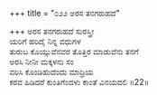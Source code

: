 +++
title = "೦೨೨ ಅರಸ ತನಗರುಹದೆ"

+++
ಅರಸ ತನಗರುಹದೆ ಸುರಸ್ತ್ರೀ  
ಯರಿಗೆ ಹರಿದೈ ನಿನ್ನ ವಧುಗಳ  
ತುರುಬ ಕೊಯ್ಸುವೆನವರ ತೊತ್ತಿರ ಮಾಡುವೆನು ತನಗೆ   
ಅರಸಿ ನೀನೀ ಮಕ್ಕಳನು ಸಂ  
ವರಿಸಿ ಕೊಂಡಿಹುದೆಂದು ಮಾದ್ರಿಯ  
ಕರವ ಹಿಡಿದರೆ ಕುಂತಿಗೆಂದಳು ಕಾಂತೆ ವಿನಯದಲಿ     ॥22॥